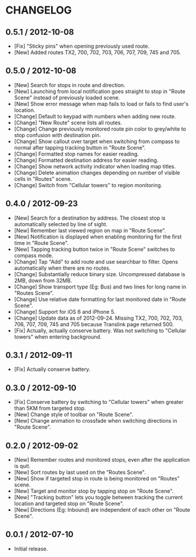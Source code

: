 # CHANGELOG

## 0.5.1 / 2012-10-08

* [Fix] "Sticky pins" when opening previously used route.
* [New] Added routes TX2, 700, 702, 703, 706, 707, 709, 745 and 705.

## 0.5.0 / 2012-10-08

* [New] Search for stops in route and direction.
* [New] Launching from local notification goes straight to stop in "Route Scene" instead of previously loaded scene.
* [New] Show error message when map fails to load or fails to find user's location.
* [Change] Default to keypad with numbers when adding new route.
* [Change] "New Route" scene lists all routes.
* [Change] Change previously monitored route pin color to grey/white to stop confusion with destination pin.
* [Change] Show callout over target when switching from compass to normal after tapping tracking button in "Route Scene".
* [Change] Formatted stop names for easier reading.
* [Change] Formatted destination address for easier reading.
* [Change] Show network activity indicator when loading map titles.
* [Change] Delete animation changes depending on number of visible cells in "Routes" scene.
* [Change] Switch from "Cellular towers" to region monitoring.

## 0.4.0 / 2012-09-23

* [New] Search for a destination by address. The closest stop is automatically selected by line of sight.
* [New] Remember last viewed region on map in "Route Scene".
* [New] Notification is displayed when enabling monitoring for the first time in "Route Scene".
* [New] Tapping tracking button twice in "Route Scene" switches to compass mode.
* [Change] Tap "Add" to add route and use searchbar to filter. Opens automatically when there are no routes.
* [Change] Substantially reduce binary size. Uncompressed database is 2MB, down from 32MB.
* [Change] Show transport type (Eg: Bus) and two lines for long name in "Routes Scene".
* [Change] Use relative date formatting for last monitored date in "Route Scene".
* [Change] Support for iOS 6 and iPhone 5.
* [Change] Update data as of 2012-09-24. Missing TX2, 700, 702, 703, 706, 707, 709, 745 and 705 because Translink page returned 500.
* [Fix] Actually, actually conserve battery. Was not switching to "Cellular towers" when entering background.

## 0.3.1 / 2012-09-11

* [Fix] Actually conserve battery.

## 0.3.0 / 2012-09-10

* [Fix] Conserve battery by switching to "Cellular towers" when greater than 5KM from targeted stop.
* [New] Change style of toolbar on "Route Scene".
* [New] Change animation to crossfade when switching directions in "Route Scene".

## 0.2.0 / 2012-09-02

* [New] Remember routes and monitored stops, even after the application is quit.
* [New] Sort routes by last used on the "Routes Scene".
* [New] Show if targeted stop in route is being monitored on "Routes" scene.
* [New] Target and monitor stop by tapping stop on "Route Scene".
* [New] "Tracking button" lets you toggle between tracking the current location and targeted stop on "Route Scene".
* [New] Directions (Eg: Inbound) are independent of each other on "Route Scene".

## 0.0.1 / 2012-07-10

* Initial release.
